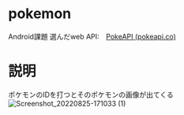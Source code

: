 # pokemon
Android課題
選んだweb API:　[PokeAPI (pokeapi.co)](https://pokeapi.co/)<be>
# 説明
ポケモンのIDを打つとそのポケモンの画像が出てくる
![Screenshot_20220825-171033 (1)](https://user-images.githubusercontent.com/83270173/186613207-bfc2afd9-5bf6-4404-9145-193b0cb96332.png)

